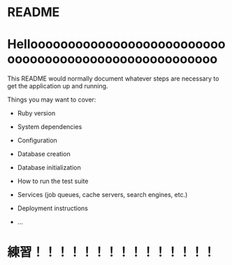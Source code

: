 # README
# Helloooooooooooooooooooooooooooooooooooooooooooooooooooooo
This README would normally document whatever steps are necessary to get the
application up and running.

Things you may want to cover:

* Ruby version

* System dependencies

* Configuration

* Database creation

* Database initialization

* How to run the test suite

* Services (job queues, cache servers, search engines, etc.)

* Deployment instructions

* ...


# 練習！！！！！！！！！！！！！！！
